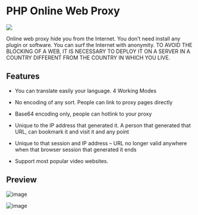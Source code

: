 PHP Online Web Proxy
====================

![](https://cdn.nicheoffice.web.tr/image/1172169776_.jpg)

Online web proxy hide you from the Internet. You don’t need install any plugin or software. You can surf the Internet with anonymity.
TO AVOID THE BLOCKING OF A WEB, IT IS NECESSARY TO DEPLOY IT ON A SERVER IN A COUNTRY DIFFERENT FROM THE COUNTRY IN WHICH YOU LIVE.

Features
--------

*   You can translate easily your language.
4 Working Modes

*   No encoding of any sort. People can link to proxy pages directly
*   Base64 encoding only, people can hotlink to your proxy
*   Unique to the IP address that generated it. A person that generated that URL, can bookmark it and visit it and any point
*   Unique to that session and IP address – URL no longer valid anywhere when that browser session that generated it ends

*   Support most popular video websites.

Preview
-------

![image](https://i.ibb.co/T0zL8yN/preview.png)

![image](https://user-images.githubusercontent.com/25538565/156221396-72fde280-880a-4a44-8e89-f339a20c67e5.png)

